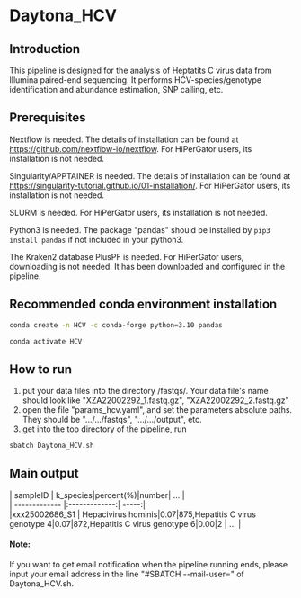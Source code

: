 # Daytona_HCV        

## Introduction

This pipeline is designed for the analysis of Heptatits C virus data from Illumina paired-end sequencing. It performs HCV-species/genotype identification and abundance estimation, SNP calling, etc.

## Prerequisites
Nextflow is needed. The details of installation can be found at https://github.com/nextflow-io/nextflow. For HiPerGator users, its installation is not needed. 

Singularity/APPTAINER is needed. The details of installation can be found at https://singularity-tutorial.github.io/01-installation/. For HiPerGator users, its installation is not needed.

SLURM is needed. For HiPerGator users, its installation is not needed.

Python3 is needed. The package "pandas" should be installed by ``` pip3 install pandas ``` if not included in your python3.

The Kraken2 database PlusPF is needed. For HiPerGator users, downloading is not needed. It has been downloaded and configured in the pipeline.

## Recommended conda environment installation
   ```bash
   conda create -n HCV -c conda-forge python=3.10 pandas
   ```
   ```bash
   conda activate HCV
   ```


## How to run

1. put your data files into the directory /fastqs/. Your data file's name should look like "XZA22002292_1.fastq.gz", "XZA22002292_2.fastq.gz" 
2. open the file "params_hcv.yaml", and set the parameters absolute paths. They should be ".../.../fastqs", ".../.../output", etc. 
3. get into the top directory of the pipeline, run       
```bash
sbatch Daytona_HCV.sh
```       
## Main output
| sampleID       | k_species|percent(%)|number| ... |        
| ------------- |:-------------:| -----:|             
|xxx25002686_S1 | Hepacivirus hominis|0.07|875,Hepatitis C virus genotype 4|0.07|872,Hepatitis C virus genotype 6|0.00|2 | ... |         


#### Note:      
If you want to get email notification when the pipeline running ends, please input your email address in the line "#SBATCH --mail-user=<EMAIL>" of Daytona_HCV.sh.  
